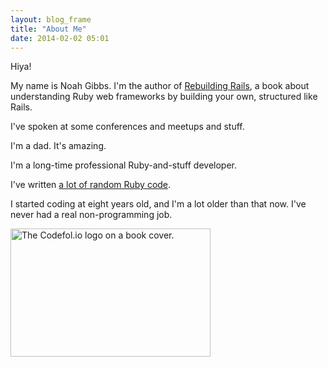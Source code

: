 ```yaml
---
layout: blog_frame
title: "About Me"
date: 2014-02-02 05:01
---
```


Hiya!

My name is Noah Gibbs.  I'm the author of <a
href="http://rebuilding-rails.com">Rebuilding Rails</a>, a book about
understanding Ruby web frameworks by building your own, structured
like Rails.

I've spoken at some conferences and meetups and stuff.

I'm a dad.  It's amazing.  

I'm a long-time professional Ruby-and-stuff developer.

I've written <a href="http://github.com/noahgibbs/">a lot of random
Ruby code</a>.

I started coding at eight years old, and I'm a lot older than that
now.  I've never had a real non-programming job.

<img src="/images/codefolio_book_transparent_320_205.png" width="320" height="205" alt="The Codefol.io logo on a book cover."> </img>
